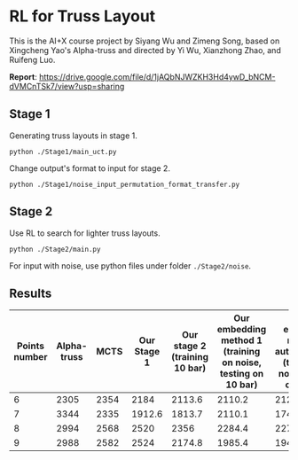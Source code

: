 # RL for Truss Layout

This is the AI+X course project by Siyang Wu and Zimeng Song, based on Xingcheng Yao's Alpha-truss and directed by Yi Wu, Xianzhong Zhao, and Ruifeng Luo.

**Report**: https://drive.google.com/file/d/1jAQbNJWZKH3Hd4ywD_bNCM-dVMCnTSk7/view?usp=sharing



## Stage 1

Generating truss layouts in stage 1.

```
python ./Stage1/main_uct.py
```

Change output's format to input for stage 2.

```
python ./Stage1/noise_input_permutation_format_transfer.py
```



## Stage 2

Use RL to search for lighter truss layouts.

```
python ./Stage2/main.py
```

For input with noise, use python files under folder `./Stage2/noise`.



## Results

| Points number | Alpha-truss | MCTS | Our Stage 1 | Our stage 2 (training 10 bar) | Our embedding method 1 (training on noise, testing on 10 bar) | Our embedding method 2 autoregression (training on noise, testing on 10 bar) |
| ------------- | ----------- | ---- | ----------- | ----------------------------- | ------------------------------------------------------------ | ------------------------------------------------------------ |
| 6             | 2305        | 2354 | 2184        | 2113.6                        | 2110.2                                                       | 2120                                                         |
| 7             | 3344        | 2335 | 1912.6      | 1813.7                        | 2110.1                                                       | 1745                                                         |
| 8             | 2994        | 2568 | 2520        | 2356                          | 2284.4                                                       | 2270.6                                                       |
| 9             | 2988        | 2582 | 2524        | 2174.8                        | 1985.4                                                       | 1945.1                                                       |

